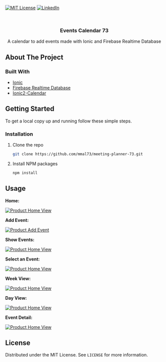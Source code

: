 <!-- https://www.markdownguide.org/basic-syntax/#reference-style-links -->
[![MIT License][license-shield]][license-url]
[![LinkedIn][linkedin-shield]][linkedin-url]

<!-- PROJECT LOGO -->
<br />
<p align="center">
  <h3 align="center">Events Calendar 73</h3>

  <p align="center">
    A calendar to add events made with Ionic and Firebase Realtime Database
    <br />
  </p>
</p>


<!-- ABOUT THE PROJECT -->
## About The Project




### Built With


* [Ionic](https://ionicframework.com/)
* [Firebase Realtime Database](https://firebase.google.com/products/realtime-database)
* [Ionic2-Calendar](https://github.com/twinssbc/Ionic2-Calendar)


<!-- GETTING STARTED -->
## Getting Started


To get a local copy up and running follow these simple steps.

### Installation


1. Clone the repo
   ```sh
   git clone https://github.com/mmal73/meeting-planner-73.git
   ```
2. Install NPM packages
   ```sh
   npm install
   ```


<!-- USAGE EXAMPLES -->
## Usage



**Home:**

[![Product Home View][start]]()

**Add Event:**

[![Product Add Event][Add Event]]()

**Show Events:**

[![Product Home View][Show All Events]]()

**Select an Event:**

[![Product Home View][Event Selected]]()

**Week View:**

[![Product Home View][Week View]]()

**Day View:**

[![Product Home View][Day View]]()

**Event Detail:**

[![Product Home View][Alert With Event]]()


<!-- LICENSE -->
## License


Distributed under the MIT License. See `LICENSE` for more information.


<!-- MARKDOWN LINKS & IMAGES -->
<!-- https://www.markdownguide.org/basic-syntax/#reference-style-links -->
[license-shield]: https://img.shields.io/github/license/github_username/repo.svg?style=for-the-badge
[license-url]: https://github.com/github_username/repo/blob/master/LICENSE.txt
[linkedin-shield]: https://img.shields.io/badge/-LinkedIn-black.svg?style=for-the-badge&logo=linkedincolorB=555
[linkedin-url]: https://linkedin.com/in/github_username
[start]: /screenshots/start.jpg
[Add Event]: /screenshots/add-event.jpg
[Show All Events]: /screenshots/show-all-events.jpg
[Event Selected]: /screenshots/event-selected.jpg
[Week View]: /screenshots/week-view.jpg
[Day View]: /screenshots/day-view.jpg
[Alert With Event]: /screenshots/alert-with-event.jpg
